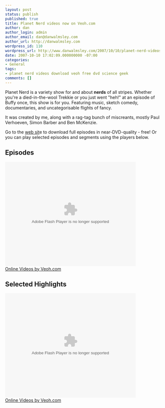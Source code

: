 ```yaml
---
layout: post
status: publish
published: true
title: Planet Nerd videos now on Veoh.com
author: dan
author_login: admin
author_email: dan@danwalmsley.com
author_url: http://danwalmsley.com
wordpress_id: 110
wordpress_url: http://www.danwalmsley.com/2007/10/10/planet-nerd-videos-now-on-veohcom/
date: 2007-10-10 17:02:09.000000000 -07:00
categories:
- General
tags:
- planet nerd videos download veoh free dvd science geek
comments: []
---
```

Planet Nerd is a variety show for and about <b>nerds</b> of all stripes. Whether you're a died-in-the-wool Trekkie or you just went "heh!" at an episode of Buffy once, this show is for you. Featuring music, sketch comedy, documentaries, and uncategorisable flights of fancy.

It was created by me, along with a rag-tag bunch of miscreants, mostly Paul Verhoeven, Simon Barber and Ben McKenzie.

Go to the <a href="http://planetnerd.tv">web sit</a>e to download full episodes in near-DVD-quality - free! Or you can play selected episodes and segments using the players below.

<h2>Episodes</h2>
<embed src="http://www.veoh.com/seriesplayer_embedded2.swf?permalinkId=planetnerd&id=2819108&isVlog=true&player=seriesembedded" allowFullScreen="true" width="425" height="340" type="application/x-shockwave-flash" pluginspage="http://www.macromedia.com/go/getflashplayer"></embed><br/><a href="http://www.veoh.com/">Online Videos by Veoh.com</a>

<h2>Selected Highlights</h2>
<embed src="http://www.veoh.com/seriesplayer_embedded2.swf?permalinkId=planeterdhighlights&id=2819108&isVlog=true&player=seriesembedded" allowFullScreen="true" width="425" height="340" type="application/x-shockwave-flash" pluginspage="http://www.macromedia.com/go/getflashplayer"></embed><br/><a href="http://www.veoh.com/">Online Videos by Veoh.com</a>

